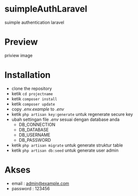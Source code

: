 # suimpleAuthLaravel
suimple authentication laravel

# Preview
priview image

# Installation
* clone the repository
* ketik `cd projectname`
* ketik `composer install`
* ketik `composer update`
* copy *.env.example* to *.env*
* ketik `php artisan key:generate` untuk regenerate secure key
* ubah settingan file *.env* sesuai dengan database anda
    * DB_CONNECTION
    * DB_DATABASE
    * DB_USERNAME
    * DB_PASSWORD
* ketik `php artisan migrate` untuk generate struktur table
* ketik `php artisan db:seed` untuk generate user admin

# Akses
* email : admin@example.com
* password : 123456
